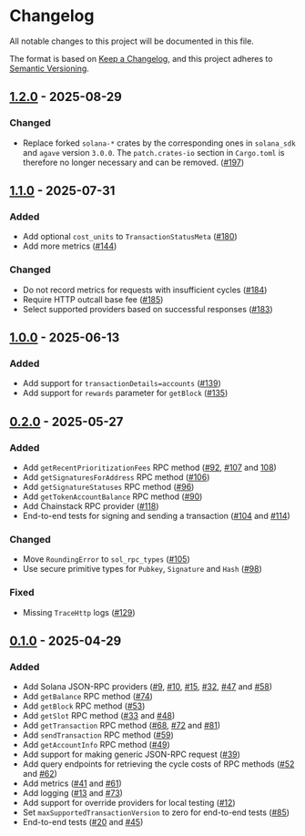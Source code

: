# Changelog

All notable changes to this project will be documented in this file.

The format is based on [Keep a Changelog](https://keepachangelog.com/en/1.1.0/),
and this project adheres to [Semantic Versioning](https://semver.org/spec/v2.0.0.html).

## [1.2.0] - 2025-08-29

### Changed

- Replace forked `solana-*` crates by the corresponding ones in `solana_sdk` and `agave` version `3.0.0`. The `patch.crates-io` section in `Cargo.toml` is therefore no longer necessary and can be removed. ([#197](https://github.com/dfinity/sol-rpc-canister/pull/197))

## [1.1.0] - 2025-07-31

### Added

- Add optional `cost_units` to `TransactionStatusMeta` ([#180](https://github.com/dfinity/sol-rpc-canister/pull/180))
- Add more metrics ([#144](https://github.com/dfinity/sol-rpc-canister/pull/144))

### Changed

- Do not record metrics for requests with insufficient cycles ([#184](https://github.com/dfinity/sol-rpc-canister/pull/184))
- Require HTTP outcall base fee ([#185](https://github.com/dfinity/sol-rpc-canister/pull/185))
- Select supported providers based on successful responses ([#183](https://github.com/dfinity/sol-rpc-canister/pull/183))

## [1.0.0] - 2025-06-13

### Added

- Add support for `transactionDetails=accounts` ([#139](https://github.com/dfinity/sol-rpc-canister/pull/139))
- Add support for `rewards` parameter for `getBlock` ([#135](https://github.com/dfinity/sol-rpc-canister/pull/135))

## [0.2.0] - 2025-05-27

### Added

- Add `getRecentPrioritizationFees` RPC method ([#92](https://github.com/dfinity/sol-rpc-canister/pull/92), [#107](https://github.com/dfinity/sol-rpc-canister/pull/107) and [108](https://github.com/dfinity/sol-rpc-canister/pull/108))
- Add `getSignaturesForAddress` RPC method ([#106](https://github.com/dfinity/sol-rpc-canister/pull/106))
- Add `getSignatureStatuses` RPC method ([#96](https://github.com/dfinity/sol-rpc-canister/pull/96))
- Add `getTokenAccountBalance` RPC method ([#90](https://github.com/dfinity/sol-rpc-canister/pull/90))
- Add Chainstack RPC provider ([#118](https://github.com/dfinity/sol-rpc-canister/pull/118))
- End-to-end tests for signing and sending a transaction ([#104](https://github.com/dfinity/sol-rpc-canister/pull/104) and [#114](https://github.com/dfinity/sol-rpc-canister/pull/114))

### Changed

- Move `RoundingError` to `sol_rpc_types` ([#105](https://github.com/dfinity/sol-rpc-canister/pull/105))
- Use secure primitive types for `Pubkey`, `Signature` and `Hash` ([#98](https://github.com/dfinity/sol-rpc-canister/pull/98))

### Fixed

- Missing `TraceHttp` logs ([#129](https://github.com/dfinity/sol-rpc-canister/pull/129))

## [0.1.0] - 2025-04-29

### Added

- Add Solana JSON-RPC providers ([#9](https://github.com/dfinity/sol-rpc-canister/pull/9), [#10](https://github.com/dfinity/sol-rpc-canister/pull/10), [#15](https://github.com/dfinity/sol-rpc-canister/pull/15), [#32](https://github.com/dfinity/sol-rpc-canister/pull/32), [#47](https://github.com/dfinity/sol-rpc-canister/pull/47) and [#58](https://github.com/dfinity/sol-rpc-canister/pull/58))
- Add `getBalance` RPC method ([#74](https://github.com/dfinity/sol-rpc-canister/pull/74))
- Add `getBlock` RPC method ([#53](https://github.com/dfinity/sol-rpc-canister/pull/53))
- Add `getSlot` RPC method ([#33](https://github.com/dfinity/sol-rpc-canister/pull/33) and [#48](https://github.com/dfinity/sol-rpc-canister/pull/48))
- Add `getTransaction` RPC method ([#68](https://github.com/dfinity/sol-rpc-canister/pull/68), [#72](https://github.com/dfinity/sol-rpc-canister/pull/72) and [#81](https://github.com/dfinity/sol-rpc-canister/pull/81))
- Add `sendTransaction` RPC method ([#59](https://github.com/dfinity/sol-rpc-canister/pull/59))
- Add `getAccountInfo` RPC method ([#49](https://github.com/dfinity/sol-rpc-canister/pull/49))
- Add support for making generic JSON-RPC request ([#39](https://github.com/dfinity/sol-rpc-canister/pull/39))
- Add query endpoints for retrieving the cycle costs of RPC methods ([#52](https://github.com/dfinity/sol-rpc-canister/pull/52) and [#62](https://github.com/dfinity/sol-rpc-canister/pull/62))
- Add metrics ([#41](https://github.com/dfinity/sol-rpc-canister/pull/41) and [#61](https://github.com/dfinity/sol-rpc-canister/pull/61))
- Add logging ([#13](https://github.com/dfinity/sol-rpc-canister/pull/13) and [#73](https://github.com/dfinity/sol-rpc-canister/pull/73))
- Add support for override providers for local testing ([#12](https://github.com/dfinity/sol-rpc-canister/pull/12))
- Set `maxSupportedTransactionVersion` to zero for end-to-end tests ([#85](https://github.com/dfinity/sol-rpc-canister/pull/85))
- End-to-end tests ([#20](https://github.com/dfinity/sol-rpc-canister/pull/20) and [#45](https://github.com/dfinity/sol-rpc-canister/pull/45))

[1.2.0]: https://github.com/dfinity/sol-rpc-canister/compare/sol_rpc_canister-v1.1.0...sol_rpc_canister-v1.2.0
[1.1.0]: https://github.com/dfinity/sol-rpc-canister/compare/v1.0.0...sol_rpc_canister-v1.1.0
[1.0.0]: https://github.com/dfinity/sol-rpc-canister/compare/v0.2.0...v1.0.0
[0.2.0]: https://github.com/dfinity/sol-rpc-canister/compare/v0.1.0...v0.2.0
[0.1.0]: https://github.com/dfinity/sol-rpc-canister/releases/tag/v0.1.0

